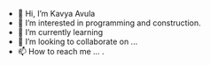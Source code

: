 - 👋 Hi, I’m Kavya Avula
- 👀 I’m interested in programming and construction.
- 🌱 I’m currently learning 
- 💞️ I’m looking to collaborate on ...
- 📫 How to reach me ...
.
<!---
You can click the Preview link to take a look at your changes.
--->
